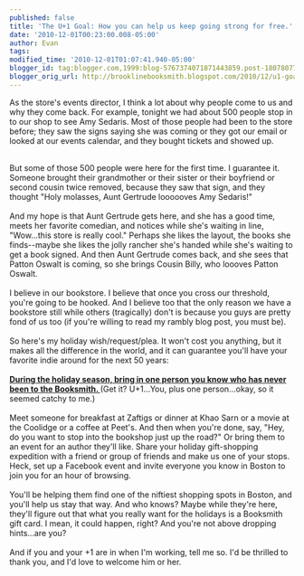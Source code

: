 ```yaml
---
published: false
title: 'The U+1 Goal: How you can help us keep going strong for free.'
date: '2010-12-01T00:23:00.008-05:00'
author: Evan
tags: 
modified_time: '2010-12-01T01:07:41.940-05:00'
blogger_id: tag:blogger.com,1999:blog-5767374071871443859.post-1807807796029493823
blogger_orig_url: http://brooklinebooksmith.blogspot.com/2010/12/u1-goal-how-you-can-help-us-keep-going.html
---
```


As the store's events director, I think a lot about why people come to us and why they come back. For example, tonight we had about 500 people stop in to our shop to see Amy Sedaris. Most of those people had been to the store before; they saw the signs saying she was coming or they got our email or looked at our events calendar, and they bought tickets and showed up.<div><br /></div><div>But some of those 500 people were here for the first time. I guarantee it. Someone brought their grandmother or their sister or their boyfriend or second cousin twice removed, because they saw that sign, and they thought "Holy molasses, Aunt Gertrude loooooves Amy Sedaris!"</div><div><br /></div><div>And my hope is that Aunt Gertrude gets here, and she has a good time, meets her favorite comedian, and notices while she's waiting in line, "Wow...this store is really cool." Perhaps she likes the layout, the books she finds--maybe she likes the jolly rancher she's handed while she's waiting to get a book signed. And then Aunt Gertrude comes back, and she sees that Patton Oswalt is coming, so she brings Cousin Billy, who loooves Patton Oswalt.</div><div><br /></div><div>I believe in our bookstore. I believe that once you cross our threshold, you're going to be hooked. And I believe too that the only reason we have a bookstore still while others (tragically) don't is because you guys are pretty fond of us too (if you're willing to read my rambly blog post, you must be).</div><div><br /></div><div>So here's my holiday wish/request/plea. It won't cost you anything, but it makes all the difference in the world, and it can guarantee you'll have your favorite indie around for the next 50 years:</div><div><br /></div><div><u style="font-weight: bold; ">During the holiday season, bring in one person you know who has never been to the Booksmith. </u>(Get it? U+1...You, plus one person...okay, so it seemed catchy to me.)</div><div><br /></div><div>Meet someone for breakfast at Zaftigs or dinner at Khao Sarn or a movie at the Coolidge or a coffee at Peet's. And then when you're done, say, "Hey, do you want to stop into the bookshop just up the road?" Or bring them to an event for an author they'll like. Share your holiday gift-shopping expedition with a friend or group of friends and make us one of your stops. Heck, set up a Facebook event and invite everyone you know in Boston to join you for an hour of browsing.</div><div><br /></div><div>You'll be helping them find one of the niftiest shopping spots in Boston, and you'll help us stay that way. And who knows? Maybe while they're here, they'll figure out that what you really want for the holidays is a Booksmith gift card. I mean, it could happen, right? And you're not above dropping hints...are you?</div><div><br /></div><div>And if you and your +1 are in when I'm working, tell me so. I'd be thrilled to thank you, and I'd love to welcome him or her.</div>